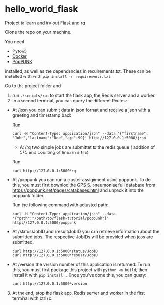 # hello_world_flask
Project to learn and try out Flask and rq

Clone the repo on your machine. 

You need 
- [Pyton3](https://www.python.org/downloads/)
- [Docker](https://docs.docker.com/engine/install/)
- [PopPUNK](https://github.com/johnlees/PopPUNK)

installed, as well as the dependencies in requirements.txt. These can be installed with with `pip install -r requirements.txt`

Go to the project folder and
1. run `./scripts/run` to start the flask app, the Redis server and a worker.
2. In a second terminal, you can query the different Routes:
  - At /json you can submit data in json format and receive a json with a greeting and timestamp back
  
    Run 
    ```
    curl -H "Content-Type: application/json" --data '{"firstname": "John","lastname":"Doe","age":99}' http://127.0.0.1:5000/json
    ```
    - At /rq two simple jobs are submittet to the redis queue ( addition of 5+5 and counting of lines in a file)
  
    Run
    ```
    curl http://127.0.0.1:5000/rq
    ```
  - At /poppunk you can run a cluster assignment using poppunk. 
    To do this, you must first downlod the GPS S. pneumoniae full database from https://poppunk.net/pages/databases.html and unpack it into the poppunk folder.
  
    Run the following command with adjusted path:
    ```
    curl -H "Content-Type: application/json" --data '{"path":"/path/to/flask-tutorial/poppunk"}' http://127.0.0.1:5000/poppunk
    ```
  - At /status/JobID and /result/JobID you can retrieve information about the submitted jobs. The respective JobIDs will be provided when jobs are submitted.
    ```
    curl http://127.0.0.1:5000/status/JobID
    curl http://127.0.0.1:5000/result/JobID
    ```
  - At /version the version number of this application is returned. To run this, you must first package this project with `python -m build`, then install it with `pip install .` Once you've done this, you can query:
    ```
    curl http://127.0.0.1:5000/version
    ```
3. At the end, stop the flask app, Redis server and worker in the first terminal with ctrl+c.
